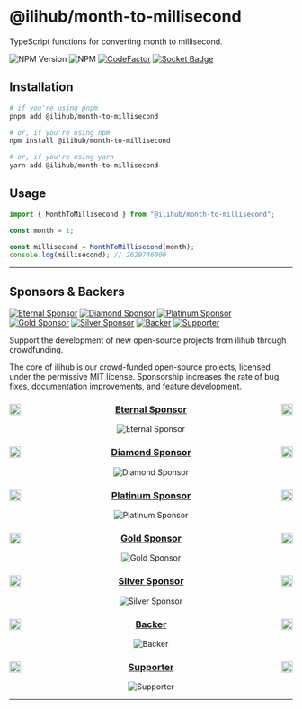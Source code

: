# @ilihub/month-to-millisecond

TypeScript functions for converting month to millisecond.

![NPM Version](https://img.shields.io/npm/v/%40ilihub%2Fmonth-to-millisecond?color=33cd56&logo=npm)
![NPM](https://img.shields.io/npm/l/%40ilihub%2Fmonth-to-millisecond)
[![CodeFactor](https://www.codefactor.io/repository/github/ilihub/npm/badge)](https://www.codefactor.io/repository/github/ilihub/npm)
[![Socket Badge](https://socket.dev/api/badge/npm/package/@ilihub/month-to-millisecond)](https://socket.dev/npm/package/@ilihub/month-to-millisecond)

## Installation

```bash
# if you're using pnpm
pnpm add @ilihub/month-to-millisecond

# or, if you're using npm
npm install @ilihub/month-to-millisecond

# or, if you're using yarn
yarn add @ilihub/month-to-millisecond
```

## Usage

```javascript
import { MonthToMillisecond } from "@ilihub/month-to-millisecond";

const month = 1;

const millisecond = MonthToMillisecond(month);
console.log(millisecond); // 2629746000
```

---

<!-- sponsors_and_backers_section_start -->

<!-- Please do not edit/update this section manually, it is automatically generated by the `sponsors.yml` workflow -->

## Sponsors & Backers

[![Eternal Sponsor][eternal_sponsor_img]][eternal_sponsor_url]
[![Diamond Sponsor][diamond_sponsor_img]][diamond_sponsor_url]
[![Platinum Sponsor][platinum_sponsor_img]][platinum_sponsor_url]
[![Gold Sponsor][gold_sponsor_img]][gold_sponsor_url]
[![Silver Sponsor][silver_sponsor_img]][silver_sponsor_url]
[![Backer][backer_img]][backer_url]
[![Supporter][supporter_img]][supporter_url]

Support the development of new open-source projects from ilihub through crowdfunding.

The core of ilihub is our crowd-funded open-source projects, licensed under the permissive MIT license. Sponsorship increases the rate of bug fixes, documentation improvements, and feature development.

<div align="center">

### <img align="left" width="20" src="https://em-content.zobj.net/source/skype/289/gem-stone_1f48e.png" /> [Eternal Sponsor][eternal_sponsor_url] <img align="right" width="20" src="https://em-content.zobj.net/source/skype/289/gem-stone_1f48e.png" />

![Eternal Sponsor][eternal_sponsor_logo_img]

### <img align="left" width="20" src="https://em-content.zobj.net/source/skype/289/gem-stone_1f48e.png" /> [Diamond Sponsor][diamond_sponsor_url] <img align="right" width="20" src="https://em-content.zobj.net/source/skype/289/gem-stone_1f48e.png" />

![Diamond Sponsor][diamond_sponsor_logo_img]

### <img align="left" width="20" src="https://em-content.zobj.net/source/microsoft-teams/363/glowing-star_1f31f.png" /> [Platinum Sponsor][platinum_sponsor_url] <img align="right" width="20" src="https://em-content.zobj.net/source/microsoft-teams/363/glowing-star_1f31f.png" />

![Platinum Sponsor][platinum_sponsor_logo_img]

### <img align="left" width="20" src="https://em-content.zobj.net/source/skype/289/1st-place-medal_1f947.png" /> [Gold Sponsor][gold_sponsor_url] <img align="right" width="20" src="https://em-content.zobj.net/source/skype/289/1st-place-medal_1f947.png" />

![Gold Sponsor][gold_sponsor_logo_img]

### <img align="left" width="20" src="https://em-content.zobj.net/source/skype/289/2nd-place-medal_1f948.png" /> [Silver Sponsor][silver_sponsor_url] <img align="right" width="20" src="https://em-content.zobj.net/source/skype/289/2nd-place-medal_1f948.png" />

![Silver Sponsor][silver_sponsor_logo_img]

### <img align="left" width="20" src="https://em-content.zobj.net/source/microsoft-teams/363/heart-with-ribbon_1f49d.png" /> [Backer][backer_url] <img align="right" width="20" src="https://em-content.zobj.net/source/microsoft-teams/363/heart-with-ribbon_1f49d.png" />

![Backer][backer_logo_img]

### <img align="left" width="20" src="https://em-content.zobj.net/source/microsoft-teams/363/handshake_1f91d.png" /> [Supporter][supporter_url] <img align="right" width="20" src="https://em-content.zobj.net/source/microsoft-teams/363/handshake_1f91d.png" />

![Supporter][supporter_logo_img]

</div>

<!-- Reference Links -->

[eternal_sponsor_img]: https://opencollective.com/ilihub/tiers/eternal-sponsor/badge.svg?label=%F0%9F%92%8E%20Eternal%20Sponsor%20%F0%9F%92%8E&color=brightgreen
[diamond_sponsor_img]: https://opencollective.com/ilihub/tiers/diamond-sponsor/badge.svg?label=%F0%9F%92%8E%20Diamond%20Sponsor%20%F0%9F%92%8E&color=brightgreen
[platinum_sponsor_img]: https://opencollective.com/ilihub/tiers/platinum-sponsor/badge.svg?label=%F0%9F%8C%9F%20Platinum%20Sponsor%20%F0%9F%8C%9F&color=brightgreen
[gold_sponsor_img]: https://opencollective.com/ilihub/tiers/gold-sponsor/badge.svg?label=%F0%9F%A5%87%20Gold%20Sponsor%20%F0%9F%A5%87&color=brightgreen
[silver_sponsor_img]: https://opencollective.com/ilihub/tiers/silver-sponsor/badge.svg?label=%F0%9F%A5%88%20Silver%20Sponsor%20%F0%9F%A5%88&color=brightgreen
[backer_img]: https://opencollective.com/ilihub/tiers/backer/badge.svg?label=%F0%9F%92%9D%20Backer%20%F0%9F%92%9D&color=brightgreen
[supporter_img]: https://opencollective.com/ilihub/tiers/supporter/badge.svg?label=%F0%9F%A4%9D%20Supporter%20%F0%9F%A4%9D&color=brightgreen
[eternal_sponsor_logo_img]: https://opencollective.com/ilihub/tiers/eternal-sponsor.svg?avatarHeight=164&width=600&button=false
[diamond_sponsor_logo_img]: https://opencollective.com/ilihub/tiers/diamond-sponsor.svg?avatarHeight=164&width=600&button=false
[platinum_sponsor_logo_img]: https://opencollective.com/ilihub/tiers/platinum-sponsor.svg?avatarHeight=128&width=600&button=false
[gold_sponsor_logo_img]: https://opencollective.com/ilihub/tiers/gold-sponsor.svg?avatarHeight=96&width=600&button=false
[silver_sponsor_logo_img]: https://opencollective.com/ilihub/tiers/silver-sponsor.svg?avatarHeight=84&width=600&button=false
[backer_logo_img]: https://opencollective.com/ilihub/tiers/backer.svg?avatarHeight=60&width=600
[supporter_logo_img]: https://opencollective.com/ilihub/tiers/supporter.svg?avatarHeight=36&width=600
[eternal_sponsor_url]: https://opencollective.com/ilihub/contribute/eternal-sponsor-66224
[diamond_sponsor_url]: https://opencollective.com/ilihub/contribute/diamond-sponsor-65913
[platinum_sponsor_url]: https://opencollective.com/ilihub/contribute/platinum-sponsor-65912
[gold_sponsor_url]: https://opencollective.com/ilihub/contribute/gold-sponsor-65914
[silver_sponsor_url]: https://opencollective.com/ilihub/contribute/silver-sponsor-65916
[backer_url]: https://opencollective.com/ilihub/contribute/backer-65354
[supporter_url]: https://opencollective.com/ilihub/contribute/supporter-65355

<!-- Reference Links End -->

<!-- sponsors_and_backers_section_end -->

---
